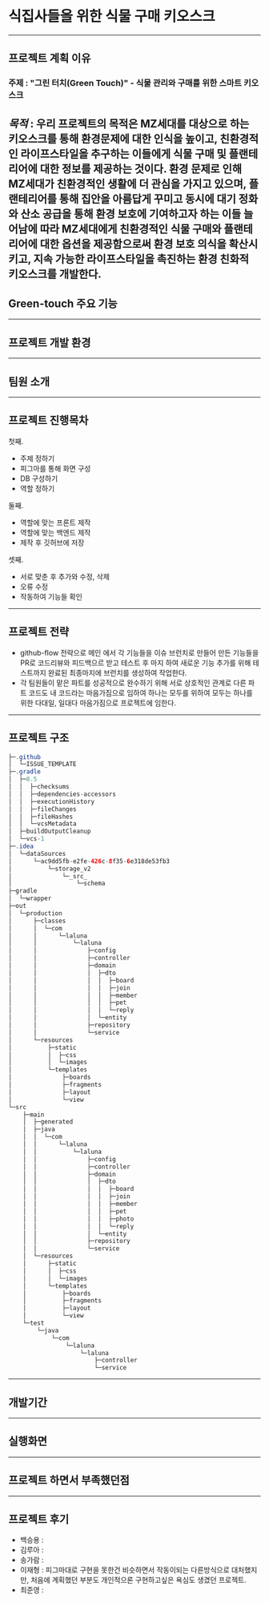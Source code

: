 <div style="text-align: center;">
	<img src="https://capsule-render.vercel.app/api?type=waving&color=auto&height=200&section=header&text=brabu-team!&fontSize=90"  alt=""/>	
</div>

# 식집사들을 위한 식물 구매 키오스크
--------------
## 프로젝트 계획 이유

### **주제 : "그린 터치(Green Touch)" - 식물 관리와 구매를 위한 스마트 키오스크**

*목적* : 우리 프로젝트의 목적은 MZ세대를 대상으로 하는 키오스크를 통해 환경문제에 대한 인식을 높이고, 친환경적인 라이프스타일을 추구하는 이들에게 식물 구매 및 플랜테리어에 대한 정보를 제공하는 것이다. 환경 문제로 인해 MZ세대가 친환경적인 생활에 더 관심을 가지고 있으며, 플랜테리어를 통해 집안을 아름답게 꾸미고 동시에 대기 정화와 산소 공급을 통해 환경 보호에 기여하고자 하는 이들 늘어남에 따라 MZ세대에게 친환경적인 식물 구매와 플랜테리어에 대한 옵션을 제공함으로써 환경 보호 의식을 확산시키고, 지속 가능한 라이프스타일을 촉진하는 환경 친화적 키오스크를 개발한다.
---------------

## Green-touch 주요 기능


 ----------------
 
## 프로젝트 개발 환경


----------------

## 팀원 소개


--------------


## 프로젝트 진행목차

첫째.
- 주제 정하기
- 피그마를 통해 화면 구성
- DB 구성하기
- 역할 정하기

둘째.
- 역할에 맞는 프론트 제작
- 역할에 맞는 백엔드 제작
- 제작 후 깃허브에 저장

셋째.
- 서로 맞춘 후 추가와 수정, 삭제
- 오류 수정
- 작동하여 기능들 확인

-------------


## 프로젝트 전략

- github-flow 전략으로 메인 에서 각 기능들을 이슈 브런치로 만들어 만든 기능들을 PR로 코드리뷰와
  피드백으르 받고 테스트 후 마지 하여 새로운 기능 추가를 위해 테스트까지 완료된 최종마지에 브런치를 생성하여 작업한다.
- 각 팀원들이 맡은 파트를 성공적으로 완수하기 위해 서로 상호적인 관계로 다른 파트 코드도 내 코드라는
  마음가짐으로 임하여 하나는 모두를 위하여 모두는 하나를 위한 다대일, 일대다 마음가짐으로 프로젝트에 임한다.
	

-------------

## 프로젝트 구조
``` JAVA
├─.github
│  └─ISSUE_TEMPLATE
├─.gradle
│  ├─8.5
│  │  ├─checksums
│  │  ├─dependencies-accessors   
│  │  ├─executionHistory
│  │  ├─fileChanges
│  │  ├─fileHashes
│  │  └─vcsMetadata
│  ├─buildOutputCleanup
│  └─vcs-1
├─.idea
│  └─dataSources
│      └─ac9dd5fb-e2fe-426c-8f35-6e318de53fb3
│          └─storage_v2
│              └─_src_
│                  └─schema
├─gradle
│  └─wrapper
├─out
│  └─production
│      ├─classes
│      │  └─com
│      │      └─laluna
│      │          └─laluna
│      │              ├─config
│      │              ├─controller
│      │              ├─domain
│      │              │  ├─dto
│      │              │  │  ├─board
│      │              │  │  ├─join
│      │              │  │  ├─member
│      │              │  │  ├─pet
│      │              │  │  └─reply
│      │              │  └─entity
│      │              ├─repository
│      │              └─service
│      └─resources
│          ├─static
│          │  ├─css
│          │  └─images
│          └─templates
│              ├─boards
│              ├─fragments
│              ├─layout
│              └─view
└─src
    ├─main
    │  ├─generated
    │  ├─java
    │  │  └─com
    │  │      └─laluna
    │  │          └─laluna
    │  │              ├─config
    │  │              ├─controller
    │  │              ├─domain
    │  │              │  ├─dto
    │  │              │  │  ├─board
    │  │              │  │  ├─join
    │  │              │  │  ├─member
    │  │              │  │  ├─pet
    │  │              │  │  ├─photo
    │  │              │  │  └─reply
    │  │              │  └─entity
    │  │              ├─repository
    │  │              └─service
    │  └─resources
    │      ├─static
    │      │  ├─css
    │      │  └─images
    │      └─templates
    │          ├─boards
    │          ├─fragments
    │          ├─layout
    │          └─view
    └─test
        └─java
            └─com
                └─laluna
                    └─laluna
                        ├─controller
                        └─service

```



-----------

## 개발기간 



-----------

## 실행화면


-----------




## 프로젝트 하면서 부족했던점


    
---------------------------------


## 프로젝트 후기
- 백승용 :
- 김루아 :
- 송가람 :
- 이재형 : 피그마대로 구현을 못한건 비슷하면서 작동이되는 다른방식으로 대처했지만, 처음에 계획했던 부분도 개인적으론 구현하고싶은 욕심도 생겼던 프로젝트.
- 최준영 : 
